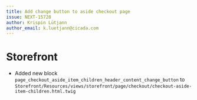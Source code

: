 ```yaml
---
title: Add change button to aside checkout page
issue: NEXT-15728
author: Krispin Lütjann
author_email: k.luetjann@cicada.com
---
```

# Storefront
* Added new block `page_checkout_aside_item_children_header_content_change_button` to `Storefront/Resources/views/storefront/page/checkout/checkout-aside-item-children.html.twig`
